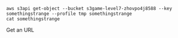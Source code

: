     aws s3api get-object --bucket s3game-level7-zhovpo4j8588 --key somethingstrange --profile tmp somethingstrange
    cat somethingstrange

Get an URL